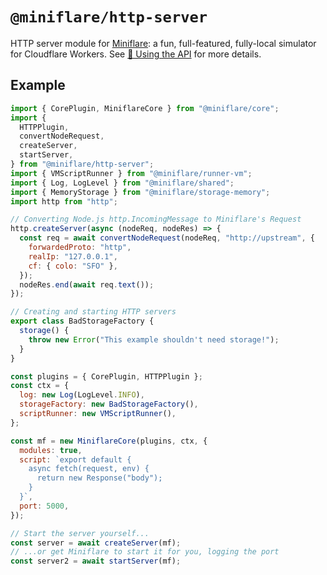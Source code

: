 # `@miniflare/http-server`

HTTP server module for [Miniflare](https://github.com/cloudflare/miniflare): a
fun, full-featured, fully-local simulator for Cloudflare Workers. See
[🧰 Using the API](https://miniflare.dev/api.html) for more details.

## Example

```js
import { CorePlugin, MiniflareCore } from "@miniflare/core";
import {
  HTTPPlugin,
  convertNodeRequest,
  createServer,
  startServer,
} from "@miniflare/http-server";
import { VMScriptRunner } from "@miniflare/runner-vm";
import { Log, LogLevel } from "@miniflare/shared";
import { MemoryStorage } from "@miniflare/storage-memory";
import http from "http";

// Converting Node.js http.IncomingMessage to Miniflare's Request
http.createServer(async (nodeReq, nodeRes) => {
  const req = await convertNodeRequest(nodeReq, "http://upstream", {
    forwardedProto: "http",
    realIp: "127.0.0.1",
    cf: { colo: "SFO" },
  });
  nodeRes.end(await req.text());
});

// Creating and starting HTTP servers
export class BadStorageFactory {
  storage() {
    throw new Error("This example shouldn't need storage!");
  }
}

const plugins = { CorePlugin, HTTPPlugin };
const ctx = {
  log: new Log(LogLevel.INFO),
  storageFactory: new BadStorageFactory(),
  scriptRunner: new VMScriptRunner(),
};

const mf = new MiniflareCore(plugins, ctx, {
  modules: true,
  script: `export default {
    async fetch(request, env) {
      return new Response("body");
    }
  }`,
  port: 5000,
});

// Start the server yourself...
const server = await createServer(mf);
// ...or get Miniflare to start it for you, logging the port
const server2 = await startServer(mf);
```
